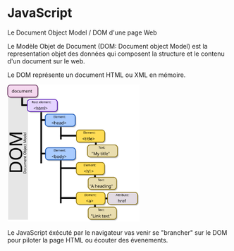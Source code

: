 
# JavaScript
Le Document Object Model / DOM d'une page Web

Le Modèle Objet de Document (DOM: Document object Model) est la representation objet des données qui composent la structure et le contenu d'un document sur le web. 

Le DOM représente un document HTML ou XML en mémoire.

<div grid="~ cols-2 gap-2" m="-t-2"><div>
<img  width="300" src="images/dom.svg" />
</div><div>

Le JavaScript éxécuté par le navigateur vas venir se "brancher" sur le DOM pour piloter la page HTML ou écouter des évenements.

</div></div>

